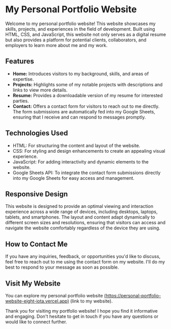 # My Personal Portfolio Website

Welcome to my personal portfolio website! This website showcases my skills, projects, and experiences in the field of  development. Built using HTML, CSS, and JavaScript, this website not only serves as a digital resume but also provides a platform for potential clients, collaborators, and employers to learn more about me and my work.

## Features

- **Home:** Introduces visitors to my background, skills, and areas of expertise.
- **Projects:** Highlights some of my notable projects with descriptions and links to view more details.
- **Resume:** Provides a downloadable version of my resume for interested parties.
- **Contact:** Offers a contact form for visitors to reach out to me directly. The form submissions are automatically fed into my Google Sheets, ensuring that I receive and can respond to messages promptly.

## Technologies Used

- HTML: For structuring the content and layout of the website.
- CSS: For styling and design enhancements to create an appealing visual experience.
- JavaScript: For adding interactivity and dynamic elements to the website.
- Google Sheets API: To integrate the contact form submissions directly into my Google Sheets for easy access and management.

## Responsive Design

This website is designed to provide an optimal viewing and interaction experience across a wide range of devices, including desktops, laptops, tablets, and smartphones. The layout and content adapt dynamically to different screen sizes and resolutions, ensuring that visitors can access and navigate the website comfortably regardless of the device they are using.

## How to Contact Me

If you have any inquiries, feedback, or opportunities you'd like to discuss, feel free to reach out to me using the contact form on my website. I'll do my best to respond to your message as soon as possible.

## Visit My Website

You can explore my personal portfolio website [(https://personal-portfolio-website-eight-iota.vercel.app)](#) (link to my website).

Thank you for visiting my portfolio website! I hope you find it informative and engaging. Don't hesitate to get in touch if you have any questions or would like to connect further.
